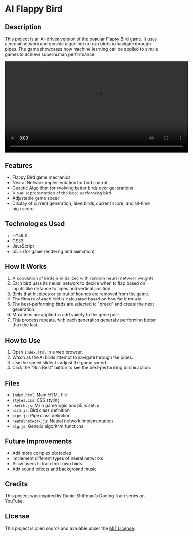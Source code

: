 # AI Flappy Bird

## Description
This project is an AI-driven version of the popular Flappy Bird game. It uses a neural network and genetic algorithm to train birds to navigate through pipes. The game showcases how machine learning can be applied to simple games to achieve superhuman performance.

<p align="center">
  <video src="https://github.com/user-attachments/assets/6c57d9e7-c6ab-4892-aa0e-b4f77838d9c0" width="600" controls autoplay loop"></video>
</p>

## Features
- Flappy Bird game mechanics
- Neural Network implementation for bird control
- Genetic Algorithm for evolving better birds over generations
- Visual representation of the best-performing bird
- Adjustable game speed
- Display of current generation, alive birds, current score, and all-time high score

## Technologies Used
- HTML5
- CSS3
- JavaScript
- p5.js (for game rendering and animation)

## How It Works
1. A population of birds is initialized with random neural network weights.
2. Each bird uses its neural network to decide when to flap based on inputs like distance to pipes and vertical position.
3. Birds that hit pipes or go out of bounds are removed from the game.
4. The fitness of each bird is calculated based on how far it travels.
5. The best-performing birds are selected to "breed" and create the next generation.
6. Mutations are applied to add variety to the gene pool.
7. This process repeats, with each generation generally performing better than the last.

## How to Use
1. Open `index.html` in a web browser.
2. Watch as the AI birds attempt to navigate through the pipes.
3. Use the speed slider to adjust the game speed.
4. Click the "Run Best" button to see the best-performing bird in action.

## Files
- `index.html`: Main HTML file
- `styles.css`: CSS styling
- `sketch.js`: Main game logic and p5.js setup
- `bird.js`: Bird class definition
- `pipe.js`: Pipe class definition
- `neuralnetwork.js`: Neural network implementation
- `alg.js`: Genetic algorithm functions

## Future Improvements
- Add more complex obstacles
- Implement different types of neural networks
- Allow users to train their own birds
- Add sound effects and background music

## Credits
This project was inspired by Daniel Shiffman's Coding Train series on YouTube.

## License
This project is open source and available under the [MIT License](LICENSE).
